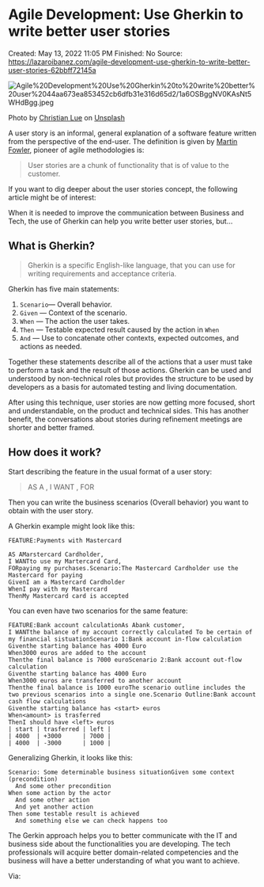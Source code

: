 # Agile Development: Use Gherkin to write better user stories

Created: May 13, 2022 11:05 PM
Finished: No
Source: https://lazaroibanez.com/agile-development-use-gherkin-to-write-better-user-stories-62bbff72145a

![Agile%20Development%20Use%20Gherkin%20to%20write%20better%20user%2044aa673ea853452cb6dfb31e316d65d2/1a6OSBggNV0KAsNt5WHdBgg.jpeg](Agile%20Development%20Use%20Gherkin%20to%20write%20better%20user%2044aa673ea853452cb6dfb31e316d65d2/1a6OSBggNV0KAsNt5WHdBgg.jpeg)

Photo by [Christian Lue](https://unsplash.com/@christianlue?utm_source=unsplash&utm_medium=referral&utm_content=creditCopyText) on [Unsplash](https://unsplash.com/s/photos/user-stories?utm_source=unsplash&utm_medium=referral&utm_content=creditCopyText)

A user story is an informal, general explanation of a software feature written from the perspective of the end-user. The definition is given by [Martin Fowler](http://martinfowler.com/), pioneer of agile methodologies is:

> User stories are a chunk of functionality that is of value to the customer.
> 

If you want to dig deeper about the user stories concept, the following article might be of interest:

When it is needed to improve the communication between Business and Tech, the use of Gherkin can help you write better user stories, but…

## What is Gherkin?

> Gherkin is a specific English-like language, that you can use for writing requirements and acceptance criteria.
> 

Gherkin has five main statements:

1. `Scenario`— Overall behavior.
2. `Given` — Context of the scenario.
3. `When` — The action the user takes.
4. `Then` — Testable expected result caused by the action in `When`
5. `And` — Use to concatenate other contexts, expected outcomes, and actions as needed.

Together these statements describe all of the actions that a user must take to perform a task and the result of those actions. Gherkin can be used and understood by non-technical roles but provides the structure to be used by developers as a basis for automated testing and living documentation.

After using this technique, user stories are now getting more focused, short and understandable, on the product and technical sides. This has another benefit, the conversations about stories during refinement meetings are shorter and better framed.

## How does it work?

Start describing the feature in the usual format of a user story:

> AS A <persona>, I WANT <feature> , FOR <Business Value>
> 

Then you can write the business scenarios (Overall behavior) you want to obtain with the user story.

A Gherkin example might look like this:

```
FEATURE:Payments with Mastercard

AS AMarstercard Cardholder,
I WANTto use my Martercard Card,
FORpaying my purchases.Scenario:The Mastercard Cardholder use the Mastercard for paying
GivenI am a Mastercard Cardholder
WhenI pay with my Mastercard
ThenMy Mastercard card is accepted
```

You can even have two scenarios for the same feature:

```
FEATURE:Bank account calculationAs Abank customer,
I WANTthe balance of my account correctly calculated To be certain of my financial sistuationScenario 1:Bank account in-flow calculation
Giventhe starting balance has 4000 Euro
When3000 euros are added to the account
Thenthe final balance is 7000 euroScenario 2:Bank account out-flow calculation
Giventhe starting balance has 4000 Euro
When3000 euros are transferred to another account
Thenthe final balance is 1000 euroThe scenario outline includes the two previous scenarios into a single one.Scenario Outline:Bank account cash flow calculations
Giventhe starting balance has <start> euros
When<amount> is trasferred
ThenI should have <left> euros
| start | trasferred | left |
| 4000  | +3000      | 7000 |
| 4000  | -3000      | 1000 |
```

Generalizing Gherkin, it looks like this:

```
Scenario: Some determinable business situationGiven some context (precondition)
  And some other precondition
When some action by the actor
  And some other action
  And yet another action
Then some testable result is achieved
  And something else we can check happens too
```

The Gerkin approach helps you to better communicate with the IT and business side about the functionalities you are developing. The tech professionals will acquire better domain-related competencies and the business will have a better understanding of what you want to achieve.

Via: